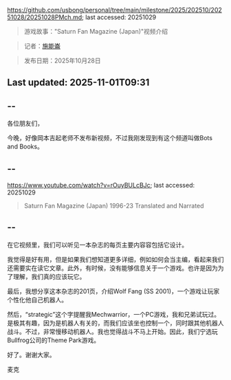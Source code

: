 https://github.com/usbong/personal/tree/main/milestone/2025/202510/20251028/20251028PMch.md; last accessed: 20251029

> 游戏故事："Saturn Fan Magazine (Japan)"视频介绍

> 记者：[施能崙](https://www.linkedin.com/in/michaelsyson/)

> 发布日期：2025年10月28日

## Last updated: 2025-11-01T09:31

## --

各位朋友们，

今晚，好像岡本吉起老师不发布新视频，不过我刚发现到有这个频道叫做Bots and Books。

## --

https://www.youtube.com/watch?v=rOuyBULcBJc; last accessed: 20251029

> Saturn Fan Magazine (Japan) 1996-23 Translated and Narrated

## --

在它视频里，我们可以听见一本杂志的每页主要内容容包括它设计。

我觉得是好有用，但是如果我们想知道更多详细，例如如何会当主编，看起来我们还需要实在读它文章。此外，有时候，没有能够信息关于一个游戏。也许是因为为了理解，我们真的应该玩它。

最后，我想分享这本杂志的201页，介绍Wolf Fang (SS 2001)，一个游戏让玩家个性化他自己机器人。

然后，“strategic”这个字提醒我Mechwarrior，一个PC游戏，我和兄弟试玩过。是极其有趣，因为是机器人有关的，而我们应该坐也控制一个，同时跟其他机器人战斗。不过，非常慢移动机器人。我也觉得战斗不马上开始。因此，我们宁选玩Bullfrog公司的Theme Park游戏。

好了。谢谢大家。

麦克
